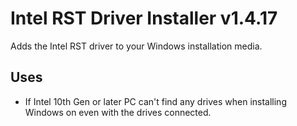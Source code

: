 # Intel RST Driver Installer v1.4.17
Adds the Intel RST driver to your Windows installation media.

## Uses
- If Intel 10th Gen or later PC can't find any drives when installing Windows on even with the drives connected.
